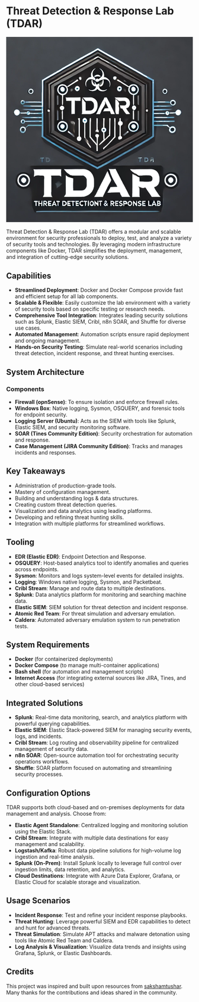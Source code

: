 # Threat Detection & Response Lab (TDAR)

<p align="center">
  <img src="Assets/output-onlinepngtools.png" alt="TDAR Logo" />
</p>

Threat Detection & Response Lab (TDAR) offers a modular and scalable environment for security professionals to deploy, test, and analyze a variety of security tools and technologies. By leveraging modern infrastructure components like Docker, TDAR simplifies the deployment, management, and integration of cutting-edge security solutions.

## Capabilities

- **Streamlined Deployment**: Docker and Docker Compose provide fast and efficient setup for all lab components.
- **Scalable & Flexible**: Easily customize the lab environment with a variety of security tools based on specific testing or research needs.
- **Comprehensive Tool Integration**: Integrates leading security solutions such as Splunk, Elastic SIEM, Cribl, n8n SOAR, and Shuffle for diverse use cases.
- **Automated Management**: Automation scripts ensure rapid deployment and ongoing management.
- **Hands-on Security Testing**: Simulate real-world scenarios including threat detection, incident response, and threat hunting exercises.

## System Architecture

### Components
- **Firewall (opnSense)**: To ensure isolation and enforce firewall rules.
- **Windows Box**: Native logging, Sysmon, OSQUERY, and forensic tools for endpoint security.
- **Logging Server (Ubuntu)**: Acts as the SIEM with tools like Splunk, Elastic SIEM, and security monitoring software.
- **SOAR (Tines Community Edition)**: Security orchestration for automation and response.
- **Case Management (JIRA Community Edition)**: Tracks and manages incidents and responses.

## Key Takeaways
- Administration of production-grade tools.
- Mastery of configuration management.
- Building and understanding logs & data structures.
- Creating custom threat detection queries.
- Visualization and data analytics using leading platforms.
- Developing and refining threat hunting skills.
- Integration with multiple platforms for streamlined workflows.

## Tooling

- **EDR (Elastic EDR)**: Endpoint Detection and Response.
- **OSQUERY**: Host-based analytics tool to identify anomalies and queries across endpoints.
- **Sysmon**: Monitors and logs system-level events for detailed insights.
- **Logging**: Windows native logging, Sysmon, and Packetbeat.
- **Cribl Stream**: Manage and route data to multiple destinations.
- **Splunk**: Data analytics platform for monitoring and searching machine data.
- **Elastic SIEM**: SIEM solution for threat detection and incident response.
- **Atomic Red Team**: For threat simulation and adversary emulation.
- **Caldera**: Automated adversary emulation system to run penetration tests.

## System Requirements

- **Docker** (for containerized deployments)
- **Docker Compose** (to manage multi-container applications)
- **Bash shell** (for automation and management scripts)
- **Internet Access** (for integrating external sources like JIRA, Tines, and other cloud-based services)

## Integrated Solutions

- **Splunk**: Real-time data monitoring, search, and analytics platform with powerful querying capabilities.
- **Elastic SIEM**: Elastic Stack-powered SIEM for managing security events, logs, and incidents.
- **Cribl Stream**: Log routing and observability pipeline for centralized management of security data.
- **n8n SOAR**: Open-source automation tool for orchestrating security operations workflows.
- **Shuffle**: SOAR platform focused on automating and streamlining security processes.

## Configuration Options

TDAR supports both cloud-based and on-premises deployments for data management and analysis. Choose from:

- **Elastic Agent Standalone**: Centralized logging and monitoring solution using the Elastic Stack.
- **Cribl Stream**: Integrate with multiple data destinations for easy management and scalability.
- **Logstash/Kafka**: Robust data pipeline solutions for high-volume log ingestion and real-time analysis.
- **Splunk (On-Prem)**: Install Splunk locally to leverage full control over ingestion limits, data retention, and analytics.
- **Cloud Destinations**: Integrate with Azure Data Explorer, Grafana, or Elastic Cloud for scalable storage and visualization.

## Usage Scenarios

- **Incident Response**: Test and refine your incident response playbooks.
- **Threat Hunting**: Leverage powerful SIEM and EDR capabilities to detect and hunt for advanced threats.
- **Threat Simulation**: Simulate APT attacks and malware detonation using tools like Atomic Red Team and Caldera.
- **Log Analysis & Visualization**: Visualize data trends and insights using Grafana, Splunk, or Elastic Dashboards.

## Credits

This project was inspired and built upon resources from [sakshamtushar](https://github.com/sakshamtushar). Many thanks for the contributions and ideas shared in the community.
